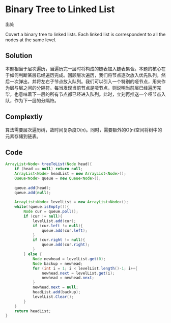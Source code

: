 # Binary Tree to Linked List

出处

Covert a binary tree to linked lists. Each linked list is correspondent to all the nodes at the same level.

## Solution

本题相当于层次遍历，当遍历完一层时将构成的链表加入链表集合。本题的核心在于如何判断某层已经遍历完成。回顾层次遍历，我们将节点逐次放入优先队列，然后一次弹出，并将左右子节点放入队列。我们可以引入一个特别的哑节点，用来作为层与层之间的分隔符。每当发现当前节点是哑节点，则说明当前层已经遍历完毕，也意味着下一层的所有节点都已经进入队列。此时，立刻再推送一个哑节点入队，作为下一层的分隔符。

## Complextiy

算法需要层次遍历树，故时间复杂度O(n)。同时，需要额外的O(n)空间将树中的元素存储到链表。

## Code

```java
ArrayList<Node> treeToList(Node head){
	if (head == null) return null;
	ArrayList<Node> headList = new ArrayList<Node>();
	Queue<Node> queue = new Queue<Node>();
	
	queue.add(head);
	queue.add(null);
	
	ArrayList<Node> levelList = new ArrayList<Node>();
	while(!queue.isEmpty()){
		Node cur = queue.poll();
		if (cur != null){
			levelList.add(cur);
			if (cur.left != null){
				queue.add(cur.left);
			}
			if (cur.right != null){
				queue.add(cur.right);
			}
		} else {
			Node newhead = levelList.get(0);
			Node backup = newhead;
			for (int i = 1; i < levelList.length()-1; i++{
				newhead.next = levelList.get(i);
				newhead = newhead.next;
			}
			newhead.next = null;
			headList.add(backup);
			levelList.Clear();
		}
	}
	return headList;
}
```


